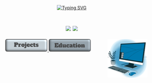 <!DOCTYPE html>
<html lang="es">
<head>
    <meta charset="UTF-8">
    <meta name="viewport" content="width=device-width, initial-scale=1.0">
    <ul align="center">
        <div align="center">
        <a href="https://git.io/typing-svg"><img src="https://readme-typing-svg.demolab.com?font=Anton&size=24&pause=1000&color=F7F7F7&center=verdadero&vCenter=verdadero&repeat=FALSO&random=FALSO&width=435&lines=Andr%C3%A9s+Le%C3%B3n+Quesada" alt="Typing SVG" /></a>
        <summary><h1 <a href="https://github.com/DenverCoder1/readme-typing-svg"><img src="https://readme-typing-svg.herokuapp.com?font=Time+New+Roman&color=red&size=25&center=true&vCenter=true&width=600&height=100&lines=Hi+👋,+I'm+Andrés+D.+León+Quesada;Materials+Science+and+Engineering+Student;Aeronautical+Maintenance+Technician+(AMT);Freelance+Artist"></a>
<!--horizontal divider(gradiant)-->
<img src="https://user-images.githubusercontent.com/73097560/115834477-dbab4500-a447-11eb-908a-139a6edaec5c.gif"></h1></summary>
    </div>
      </ul>
    <div align="center">
        <img src="/img/Compu.svg" width="25%" align="right" />
        </div>
    <div align="center">
        <a href="enlace/añ/repositorio">
        <img src="/img/Project-boton.svg" height="40" align="center />
        </a>
        </div>
    <div align="center">
        <a href="enlace/al/repositorio">
        <img src="/img/Education-boton.svg" height="40" align="center />
        </a>
        </div>
    <div align="center">
        <a href="https://github.com/AnLeQu/Bitacora-de-Estudio">
        <img src="/img/Bitácora-boton.svg" height="40" align="center />
        </a>
        </div>